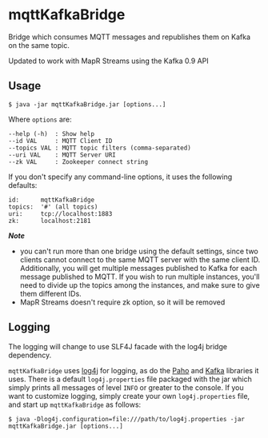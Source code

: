 # mqttKafkaBridge

Bridge which consumes MQTT messages and republishes them on Kafka on the same topic.

Updated to work with MapR Streams using the Kafka 0.9 API

## Usage

    $ java -jar mqttKafkaBridge.jar [options...]

Where `options` are:

    --help (-h)  : Show help
    --id VAL     : MQTT Client ID
    --topics VAL : MQTT topic filters (comma-separated)
    --uri VAL    : MQTT Server URI
    --zk VAL     : Zookeeper connect string

If you don't specify any command-line options, it uses the following defaults:

    id:      mqttKafkaBridge
    topics:  '#' (all topics)
    uri:     tcp://localhost:1883
    zk:      localhost:2181

***Note*** 
- you can't run more than one bridge using the default settings, since two clients cannot connect to the same MQTT server with the same client ID. Additionally, you will get multiple messages published to Kafka for each message published to MQTT. If you wish to run multiple instances, you'll need to divide up the topics among the instances, and make sure to give them different IDs.
- MapR Streams doesn't require zk option, so it will be removed 
## Logging
The logging will change to use SLF4J facade with the log4j bridge dependency.

`mqttKafkaBridge` uses [log4j](http://logging.apache.org/log4j/2.x/) for logging, 
as do the [Paho](http://www.eclipse.org/paho/) and [Kafka](http://kafka.apache.org/) libraries it uses. There is a default `log4j.properties` file packaged with the jar which simply prints all messages of level `INFO` or greater to the console. If you want to customize logging, simply create your own `log4j.properties` file, and start up `mqttKafkaBridge` as follows:

    $ java -Dlog4j.configuration=file:///path/to/log4j.properties -jar mqttKafkaBridge.jar [options...]


